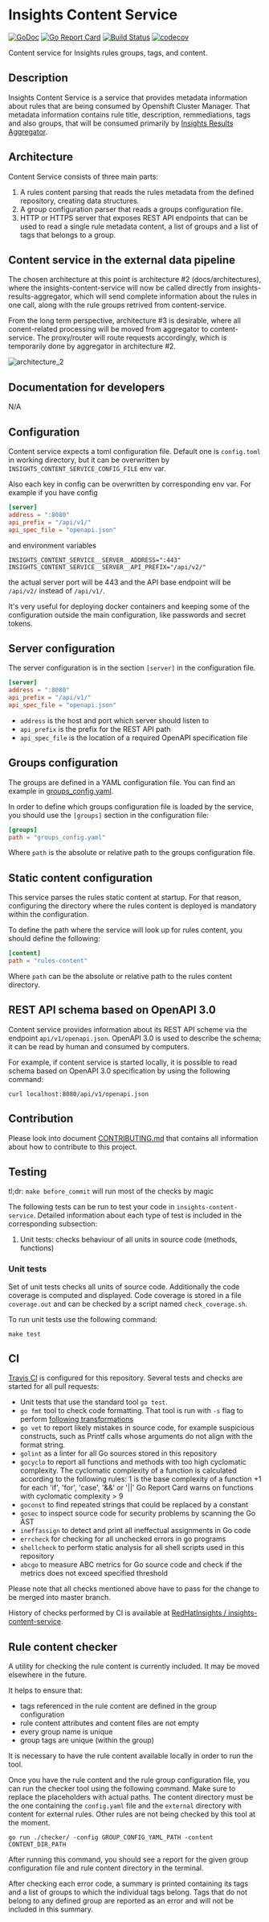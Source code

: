 # Insights Content Service

[![GoDoc](https://godoc.org/github.com/RedHatInsights/insights-content-service?status.svg)](https://godoc.org/github.com/RedHatInsights/insights-content-service)
[![Go Report Card](https://goreportcard.com/badge/github.com/RedHatInsights/insights-content-service)](https://goreportcard.com/report/github.com/RedHatInsights/insights-content-service)
[![Build Status](https://travis-ci.org/RedHatInsights/insights-content-service.svg?branch=master)](https://travis-ci.org/RedHatInsights/insights-content-service)
[![codecov](https://codecov.io/gh/RedHatInsights/insights-content-service/branch/master/graph/badge.svg)](https://codecov.io/gh/RedHatInsights/insights-content-service)

Content service for Insights rules groups, tags, and content.

## Description

Insights Content Service is a service that provides metadata information about rules that are being
consumed by Openshift Cluster Manager. That metadata information contains rule title, description,
remmediations, tags and also groups, that will be consumed primarily by
[Insights Results Aggregator](https://github.com/RedHatInsights/insights-results-aggregator).

## Architecture

Content Service consists of three main parts:

1. A rules content parsing that reads the rules metadata from the defined repository, creating data
   structures.
1. A group configuration parser that reads a groups configuration file.
1. HTTP or HTTPS server that exposes REST API endpoints that can be used to read a single rule
   metadata content, a list of groups and a list of tags that belongs to a group.

## Content service in the external data pipeline

The chosen architecture at this point is architecture #2 (docs/architectures), where the insights-content-service will now be called directly from insights-results-aggregator, which will send complete information about the rules in one call, along with the rule groups retrived from content-service.

From the long term perspective, architecture #3 is desirable, where all conent-related processing will be moved from aggregator to content-service.
The proxy/router will route requests accordingly, which is temporarily done by aggregator in architecture #2.

![architecture_2](./docs/architecture_2.png)

## Documentation for developers

N/A

## Configuration

Content service expects a toml configuration file. Default one is `config.toml` in working directory,
but it can be overwritten by `INSIGHTS_CONTENT_SERVICE_CONFIG_FILE` env var.

Also each key in config can be overwritten by corresponding env var. For example if you have config

```toml
[server]
address = ":8080"
api_prefix = "/api/v1/"
api_spec_file = "openapi.json"
```

and environment variables

```shell
INSIGHTS_CONTENT_SERVICE__SERVER__ADDRESS=":443"
INSIGHTS_CONTENT_SERVICE__SERVER__API_PREFIX="/api/v2/"
```

the actual server port will be 443 and the API base endpoint will be `/api/v2/` instead of `/api/v1/`.

It's very useful for deploying docker containers and keeping some of the configuration outside
the main configuration, like passwords and secret tokens.


## Server configuration

The server configuration is in the section `[server]` in the configuration file.

```toml
[server]
address = ":8080"
api_prefix = "/api/v1/"
api_spec_file = "openapi.json"
```

* `address` is the host and port which server should listen to
* `api_prefix` is the prefix for the REST API path
* `api_spec_file` is the location of a required OpenAPI specification file

## Groups configuration

The groups are defined in a YAML configuration file. You can find an example in
[groups_config.yaml](groups_config.yaml).

In order to define which groups configuration file is loaded by the service, you
should use the `[groups]` section in the configuration file:

```toml
[groups]
path = "groups_config.yaml"
```

Where `path` is the absolute or relative path to the groups configuration file.

## Static content configuration

This service parses the rules static content at startup. For that reason, configuring the directory
where the rules content is deployed is mandatory within the configuration.

To define the path where the service will look up for rules content, you should define the following:

```toml
[content]
path = "rules-content"
```

Where `path` can be the absolute or relative path to the rules content directory.

## REST API schema based on OpenAPI 3.0

Content service provides information about its REST API scheme via the endpoint `api/v1/openapi.json`. OpenAPI 3.0
is used to describe the schema; it can be read by human and consumed by computers.

For example, if content service is started locally, it is possible to read schema based on OpenAPI 3.0
specification by using the following command:

```shell
curl localhost:8080/api/v1/openapi.json
```

## Contribution

Please look into document [CONTRIBUTING.md](CONTRIBUTING.md) that contains all information about how to
contribute to this project.

## Testing

tl;dr: `make before_commit` will run most of the checks by magic

The following tests can be run to test your code in `insights-content-service`.
Detailed information about each type of test is included in the corresponding subsection:

1. Unit tests: checks behaviour of all units in source code (methods, functions)

### Unit tests

Set of unit tests checks all units of source code. Additionally the code coverage is computed and displayed.
Code coverage is stored in a file `coverage.out` and can be checked by a script named `check_coverage.sh`.

To run unit tests use the following command:

`make test`

## CI

[Travis CI](https://travis-ci.org/) is configured for this repository. Several tests and checks are started for
all pull requests:

* Unit tests that use the standard tool `go test`.
* `go fmt` tool to check code formatting. That tool is run with `-s` flag to perform
  [following transformations](https://golang.org/cmd/gofmt/#hdr-The_simplify_command)
* `go vet` to report likely mistakes in source code, for example suspicious constructs, such as
  Printf calls whose arguments do not align with the format string.
* `golint` as a linter for all Go sources stored in this repository
* `gocyclo` to report all functions and methods with too high cyclomatic complexity. The cyclomatic
  complexity of a function is calculated according to the following rules: 1 is the base complexity of
  a function +1 for each 'if', 'for', 'case', '&&' or '||' Go Report Card warns on functions with cyclomatic
  complexity > 9
* `goconst` to find repeated strings that could be replaced by a constant
* `gosec` to inspect source code for security problems by scanning the Go AST
* `ineffassign` to detect and print all ineffectual assignments in Go code
* `errcheck` for checking for all unchecked errors in go programs
* `shellcheck` to perform static analysis for all shell scripts used in this repository
* `abcgo` to measure ABC metrics for Go source code and check if the metrics does not exceed specified
  threshold

Please note that all checks mentioned above have to pass for the change to be merged into master branch.

History of checks performed by CI is available at [RedHatInsights / insights-content-service](https://travis-ci.org/RedHatInsights/insights-content-service).

## Rule content checker

A utility for checking the rule content is currently included.
It may be moved elsewhere in the future.

It helps to ensure that:

* tags referenced in the rule content are defined in the group configuration
* rule content attributes and content files are not empty
* every group name is unique
* group tags are unique (within the group)

It is necessary to have the rule content available locally in order to run the tool.

Once you have the rule content and the rule group configuration file,
you can run the checker tool using the following command.
Make sure to replace the placeholders with actual paths.
The content directory must be the one containing the `config.yaml`
file and the `external` directory with content for external rules.
Other rules are not being checked by this tool at the moment.

```shell
go run ./checker/ -config GROUP_CONFIG_YAML_PATH -content CONTENT_DIR_PATH
```

After running this command, you should see a report for the given
group configuration file and rule content directory in the terminal.

After checking each error code, a summary is printed containing its tags
and a list of groups to which the individual tags belong.
Tags that do not belong to any defined group are reported
as an error and will not be included in this summary.

